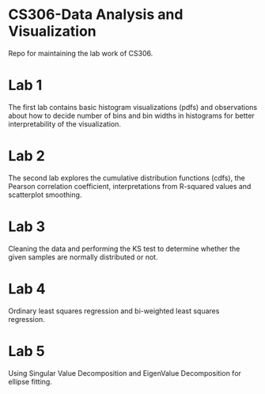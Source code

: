 # CS306-Data Analysis and Visualization
 Repo for maintaining the lab work of CS306.

# Lab 1
The first lab contains basic histogram visualizations (pdfs) and observations about how to decide number of bins and bin widths in histograms for better interpretability of the visualization.

# Lab 2
The second lab explores the cumulative distribution functions (cdfs),  the Pearson correlation coefficient, interpretations from R-squared values and scatterplot smoothing. 

# Lab 3
Cleaning the data and performing the KS test to determine whether the given samples are normally distributed or not.

# Lab 4 
Ordinary least squares regression and bi-weighted least squares regression. 

# Lab 5
Using Singular Value Decomposition and EigenValue Decomposition for ellipse fitting.
